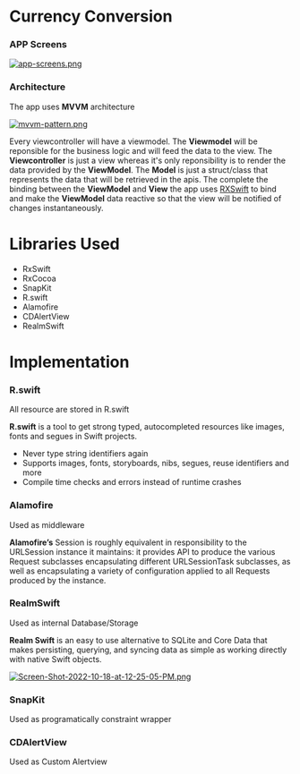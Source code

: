 # Currency Conversion

### APP Screens

[![app-screens.png](https://i.postimg.cc/NF41gw5Q/app-screens.png)](https://postimg.cc/JHsyqvNF)

### Architecture
The app uses **MVVM** architecture 

[![mvvm-pattern.png](https://i.postimg.cc/gkRWFnyR/mvvm-pattern.png)](https://postimg.cc/QHXPcNyx)

Every viewcontroller will have a viewmodel. The **Viewmodel** will be reponsible for the business logic and will feed the data to the view. The **Viewcontroller** is just a view whereas it's only reponsibility is to render the data provided by the **ViewModel**. The **Model** is just a struct/class that represents the data that will be retrieved in the apis. The complete the binding between the **ViewModel** and **View** the app uses [RXSwift](https://github.com/ReactiveX/RxSwift) to bind and make the **ViewModel** data reactive so that the view will be notified of changes instantaneously.

# Libraries Used
- RxSwift
- RxCocoa
- SnapKit
- R.swift
- Alamofire
- CDAlertView
- RealmSwift

# Implementation

### R.swift

All resource are stored in R.swift

**R.swift** is a tool to get strong typed, autocompleted resources like images, fonts and segues in Swift projects.
- Never type string identifiers again
- Supports images, fonts, storyboards, nibs, segues, reuse identifiers and more
- Compile time checks and errors instead of runtime crashes


### Alamofire

Used as middleware

**Alamofire’s** Session is roughly equivalent in responsibility to the URLSession instance it maintains: it provides API to produce the various Request subclasses encapsulating different URLSessionTask subclasses, as well as encapsulating a variety of configuration applied to all Requests produced by the instance.

### RealmSwift

Used as internal Database/Storage

**Realm Swift** is an easy to use alternative to SQLite and Core Data that makes persisting, querying, and syncing data as simple as working directly with native Swift objects.

[![Screen-Shot-2022-10-18-at-12-25-05-PM.png](https://i.postimg.cc/SRbChxdX/Screen-Shot-2022-10-18-at-12-25-05-PM.png)](https://postimg.cc/mzVt3R0R)

### SnapKit

Used as programatically constraint wrapper

### CDAlertView

Used as Custom Alertview

